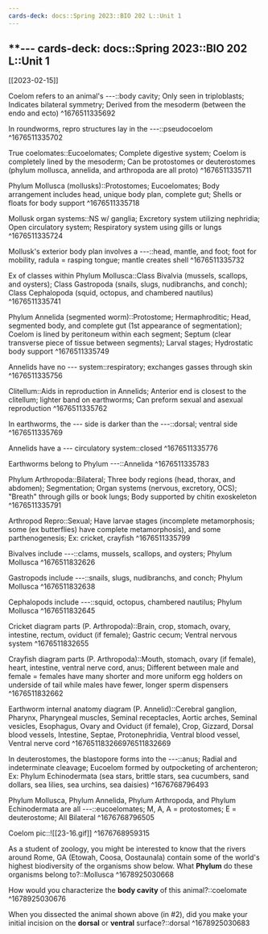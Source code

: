 ```yaml
---
cards-deck: docs::Spring 2023::BIO 202 L::Unit 1
---
```


**---
cards-deck: docs::Spring 2023::BIO 202 L::Unit 1
---

[[2023-02-15]]

Coelom refers to an animal's ---::body cavity; Only seen in triploblasts; Indicates bilateral symmetry; Derived from the mesoderm (between the endo and ecto)
^1676511335692

In roundworms, repro structures lay in the ---::pseudocoelom
^1676511335702

True coelomates::Eucoelomates; Complete digestive system; Coelom is completely lined by the mesoderm; Can be protostomes or deuterostomes (phylum mollusca, annelida, and arthropoda are all proto)
^1676511335711

Phylum Mollusca (mollusks)::Protostomes; Eucoelomates; Body arrangement includes head, unique body plan, complete gut; Shells or floats for body support
^1676511335718

Mollusk organ systems::NS w/ ganglia; Excretory system utilizing nephridia; Open circulatory system; Respiratory system using gills or lungs
^1676511335724

Mollusk's exterior body plan involves a ---::head, mantle, and foot; foot for mobility, radula = rasping tongue; mantle creates shell
^1676511335732

Ex of classes within Phylum Mollusca::Class Bivalvia (mussels, scallops, and oysters); Class Gastropoda (snails, slugs, nudibranchs, and conch); Class Cephalopoda (squid, octopus, and chambered nautilus)
^1676511335741

Phylum Annelida (segmented worm)::Protostome; Hermaphroditic; Head, segmented body, and complete gut (1st appearance of segmentation); Coelom is lined by peritoneum within each segment; Septum (clear transverse piece of tissue between segments); Larval stages; Hydrostatic body support
^1676511335749

Annelids have no --- system::respiratory; exchanges gasses through skin
^1676511335756

Clitellum::Aids in reproduction in Annelids; Anterior end is closest to the clitellum; lighter band on earthworms; Can preform sexual and asexual reproduction
^1676511335762

In earthworms, the --- side is darker than the ---::dorsal; ventral side
^1676511335769

Annelids have a --- circulatory system::closed
^1676511335776

Earthworms belong to Phylum ---::Annelida
^1676511335783

Phylum Arthropoda::Bilateral; Three body regions (head, thorax, and abdomen); Segmentation; Organ systems (nervous, excretory, OCS); "Breath" through gills or book lungs; Body supported by chitin exoskeleton
^1676511335791

Arthropod Repro::Sexual; Have larvae stages (incomplete metamorphosis; some (ex butterflies) have complete metamorphosis), and some parthenogenesis; Ex: cricket, crayfish
^1676511335799

Bivalves include ---::clams, mussels, scallops, and oysters; Phylum Mollusca
^1676511832626

Gastropods include ---::snails, slugs, nudibranchs, and conch; Phylum Mollusca
^1676511832638

Cephalopods include ---::squid, octopus, chambered nautilus; Phylum Mollusca
^1676511832645

Cricket diagram parts (P. Arthropoda)::Brain, crop, stomach, ovary, intestine, rectum, oviduct (if female); Gastric cecum; Ventral nervous system
^1676511832655

Crayfish diagram parts (P. Arthropoda)::Mouth, stomach, ovary (if female), heart, intestine, ventral nerve cord, anus; Different between male and female = females have many shorter and more uniform egg holders on underside of tail while males have fewer, longer sperm dispensers
^1676511832662

Earthworm internal anatomy diagram (P. Annelid)::Cerebral ganglion, Pharynx, Pharyngeal muscles, Seminal receptacles, Aortic arches, Seminal vesicles, Esophagus, Ovary and Oviduct (if female), Crop, Gizzard, Dorsal blood vessels, Intestine, Septae, Protonephridia, Ventral blood vessel, Ventral nerve cord
^167651183266976511832669

In deuterostomes, the blastopore forms into the ---::anus; Radial and indeterminate cleavage; Eucoelom formed by outpocketing of  archenteron; Ex: Phylum Echinodermata (sea stars, brittle stars, sea cucumbers, sand dollars, sea lilies, sea urchins, sea daisies)
^1676768796493

Phylum Mollusca, Phylum Annelida, Phylum Arthropoda, and Phylum Echinodermata are all ---::eucoelomates; M, A, A = protostomes; E = deuterostome; All Bilateral
^1676768796505

Coelom pic::![[23-16.gif]] 
^1676768959315

As a student of zoology, you might be interested to know that the rivers around Rome, GA (Etowah, Coosa, Oostaunala) contain some of the world's highest biodiversity of the organisms show below. What **Phylum** do these organisms belong to?::Mollusca
^1678925030668

How would you characterize the **body cavity** of this animal?::coelomate
^1678925030676

When you dissected the animal shown above (in #2), did you make your initial incision on the **dorsal** or **ventral** surface?::dorsal
^1678925030683


